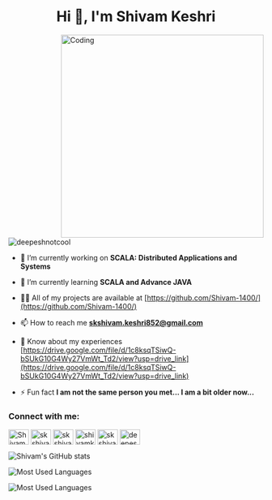 <h1 align="center">Hi 👋, I'm Shivam Keshri</h1>
<!-- <h3 align="center">A passionate Java developer from India</h3> -->
<img align="right" alt="Coding" width="400" src="https://miro.medium.com/freeze/max/680/1*IRGHmiGsa16stedQvIaZfw.gif">

<p align="left"> <img src="https://komarev.com/ghpvc/?username=Shivam-1400&label=Profile%20views&color=0e75b6&style=flat" alt="deepeshnotcool" /> </p>


- 🔭 I’m currently working on **SCALA: Distributed Applications and Systems**

- 🌱 I’m currently learning **SCALA and Advance JAVA**

- 👨‍💻 All of my projects are available at [https://github.com/Shivam-1400/](https://github.com/Shivam-1400/)

- 📫 How to reach me **skshivam.keshri852@gmail.com**

- 📄 Know about my experiences [https://drive.google.com/file/d/1c8ksqTSiwQ-bSUkG10G4Wy27VmWt_Td2/view?usp=drive_link](https://drive.google.com/file/d/1c8ksqTSiwQ-bSUkG10G4Wy27VmWt_Td2/view?usp=drive_link)

- ⚡ Fun fact **I am not the same person you met... I am a bit older now...**

<h3 align="left">Connect with me:</h3>
<p align="left">
    <a href="https://www.linkedin.com/in/shivam-keshri-72a1951b8/" target="blank"><img align="center" src="https://raw.githubusercontent.com/rahuldkjain/github-profile-readme-generator/master/src/images/icons/Social/linked-in-alt.svg" alt="Shivam Keshri" height="30" width="40" /></a>
    <a href="https://leetcode.com/skshivamkeshri852/" target="blank"><img align="center" src="https://raw.githubusercontent.com/rahuldkjain/github-profile-readme-generator/master/src/images/icons/Social/leet-code.svg" alt="skshivamkeshri852" height="30" width="40" /></a>
    <a href="https://www.hackerrank.com/profile/skshivam_keshri1" target="blank"><img align="center" src="https://raw.githubusercontent.com/rahuldkjain/github-profile-readme-generator/master/src/images/icons/Social/hackerrank.svg" alt="skshivam_keshri1" height="30" width="40" /></a>
    <a href="https://www.codechef.com/users/shivamkeshri14" target="blank"><img align="center" src="https://cdn.jsdelivr.net/npm/simple-icons@3.1.0/icons/codechef.svg" alt="shivamkeshri14" height="30" width="40" /></a>
    <a href="https://auth.geeksforgeeks.org/user/skshivamkeshri852" target="blank"><img align="center" src="https://raw.githubusercontent.com/rahuldkjain/github-profile-readme-generator/master/src/images/icons/Social/geeks-for-geeks.svg" alt="skshivamkeshri852" height="30" width="40" /></a>
    <a href="https://www.instagram.com/ri_shi_147/" target="blank"><img align="center" src="https://raw.githubusercontent.com/rahuldkjain/github-profile-readme-generator/master/src/images/icons/Social/instagram.svg" alt="deepeshranjan.khatri" height="30" width="40" /></a>

</p>



<p align="left">

![Shivam's GitHub stats](https://readme-stats.vercel.danielmolina.me/api?username=Shivam-1400&theme=radical&show_icons=true) 
<!--   https://readme-stats.vercel.danielmolina.me -->

![Most Used Languages](https://readme-stats.vercel.danielmolina.me/api/top-langs/?username=Shivam-1400&layout=compact&theme=dracula)

![Most Used Languages](https://github-readme-streak-stats.herokuapp.com/?user=Shivam-1400&layout=compact&theme=dracula)
</p>
